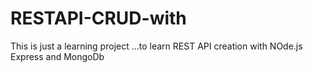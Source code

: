 # RESTAPI-CRUD-with
This is just a learning project ...to learn REST API creation with NOde.js Express and MongoDb
